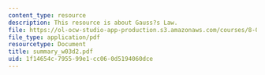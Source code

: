 ```yaml
---
content_type: resource
description: This resource is about Gauss?s Law.
file: https://ol-ocw-studio-app-production.s3.amazonaws.com/courses/8-02-physics-ii-electricity-and-magnetism-spring-2007/1f14654c795599e1cc060d5194060dce_summary_w03d2.pdf
file_type: application/pdf
resourcetype: Document
title: summary_w03d2.pdf
uid: 1f14654c-7955-99e1-cc06-0d5194060dce
---
```

